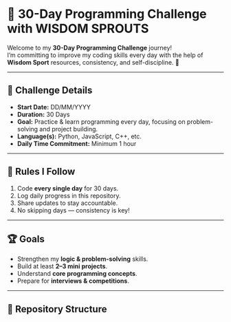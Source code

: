 # 🚀 30-Day Programming Challenge with WISDOM SPROUTS

Welcome to my **30-Day Programming Challenge** journey!  
I’m committing to improve my coding skills every day with the help of **Wisdom Sport** resources, consistency, and self-discipline. 💪

---

## 📅 Challenge Details

- **Start Date:** DD/MM/YYYY  
- **Duration:** 30 Days  
- **Goal:** Practice & learn programming every day, focusing on problem-solving and project building.  
- **Language(s):** Python, JavaScript, C++, etc.  
- **Daily Time Commitment:** Minimum 1 hour

---

## 📌 Rules I Follow
1. Code **every single day** for 30 days.
2. Log daily progress in this repository.
3. Share updates to stay accountable.
4. No skipping days — consistency is key!

---

## 🏆 Goals
- Strengthen my **logic & problem-solving** skills.
- Build at least **2–3 mini projects**.
- Understand **core programming concepts**.
- Prepare for **interviews & competitions**.

---

## 📂 Repository Structure
